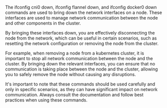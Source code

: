 The ifconfig cni0 down, ifconfig flannel down, and ifconfig docker0 down commands are used to bring down the network interfaces on a node. These interfaces are used to manage network communication between the node and other components in the cluster.

By bringing these interfaces down, you are effectively disconnecting the node from the network, which can be useful in certain scenarios, such as resetting the network configuration or removing the node from the cluster.

For example, when removing a node from a kubernetes cluster, it is important to stop all network communication between the node and the cluster. By bringing down the relevant interfaces, you can ensure that no communication is taking place between the node and the cluster, allowing you to safely remove the node without causing any disruptions.

It's important to note that these commands should be used carefully and only in specific scenarios, as they can have significant impact on network communication. Always consult the documentation and follow best practices when using these commands.
